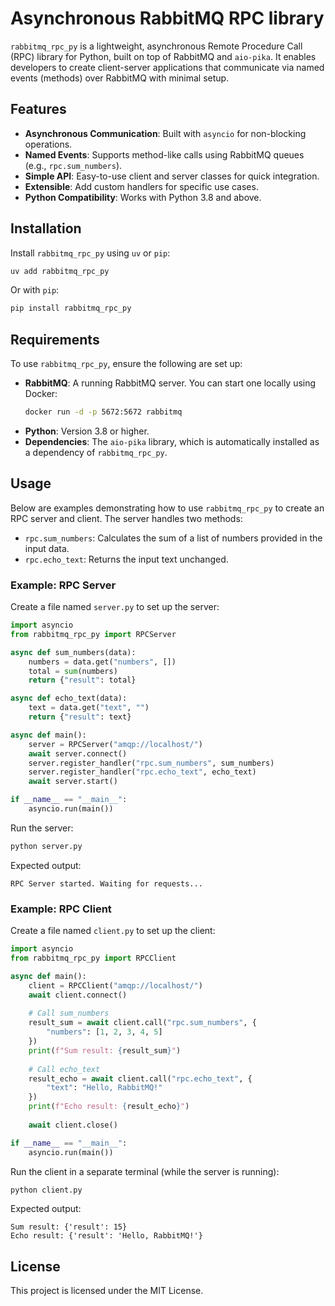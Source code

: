 # Asynchronous RabbitMQ RPC library

`rabbitmq_rpc_py` is a lightweight, asynchronous Remote Procedure Call (RPC) library for Python, built on top of RabbitMQ and `aio-pika`. It enables developers to create client-server applications that communicate via named events (methods) over RabbitMQ with minimal setup.

## Features

- **Asynchronous Communication**: Built with `asyncio` for non-blocking operations.
- **Named Events**: Supports method-like calls using RabbitMQ queues (e.g., `rpc.sum_numbers`).
- **Simple API**: Easy-to-use client and server classes for quick integration.
- **Extensible**: Add custom handlers for specific use cases.
- **Python Compatibility**: Works with Python 3.8 and above.

## Installation

Install `rabbitmq_rpc_py` using `uv` or `pip`:

```bash
uv add rabbitmq_rpc_py
```

Or with `pip`:

```bash
pip install rabbitmq_rpc_py
```

## Requirements

To use `rabbitmq_rpc_py`, ensure the following are set up:

- **RabbitMQ**: A running RabbitMQ server. You can start one locally using Docker:
  ```bash
  docker run -d -p 5672:5672 rabbitmq
  ```
- **Python**: Version 3.8 or higher.
- **Dependencies**: The `aio-pika` library, which is automatically installed as a dependency of `rabbitmq_rpc_py`.

## Usage

Below are examples demonstrating how to use `rabbitmq_rpc_py` to create an RPC server and client. The server handles two methods:
- `rpc.sum_numbers`: Calculates the sum of a list of numbers provided in the input data.
- `rpc.echo_text`: Returns the input text unchanged.

### Example: RPC Server

Create a file named `server.py` to set up the server:

```python
import asyncio
from rabbitmq_rpc_py import RPCServer

async def sum_numbers(data):
    numbers = data.get("numbers", [])
    total = sum(numbers)
    return {"result": total}

async def echo_text(data):
    text = data.get("text", "")
    return {"result": text}

async def main():
    server = RPCServer("amqp://localhost/")
    await server.connect()
    server.register_handler("rpc.sum_numbers", sum_numbers)
    server.register_handler("rpc.echo_text", echo_text)
    await server.start()

if __name__ == "__main__":
    asyncio.run(main())
```

Run the server:

```bash
python server.py
```

Expected output:

```
RPC Server started. Waiting for requests...
```

### Example: RPC Client

Create a file named `client.py` to set up the client:

```python
import asyncio
from rabbitmq_rpc_py import RPCClient

async def main():
    client = RPCClient("amqp://localhost/")
    await client.connect()
    
    # Call sum_numbers
    result_sum = await client.call("rpc.sum_numbers", {
        "numbers": [1, 2, 3, 4, 5]
    })
    print(f"Sum result: {result_sum}")
    
    # Call echo_text
    result_echo = await client.call("rpc.echo_text", {
        "text": "Hello, RabbitMQ!"
    })
    print(f"Echo result: {result_echo}")
    
    await client.close()

if __name__ == "__main__":
    asyncio.run(main())
```

Run the client in a separate terminal (while the server is running):

```bash
python client.py
```

Expected output:

```
Sum result: {'result': 15}
Echo result: {'result': 'Hello, RabbitMQ!'}
```

## License

This project is licensed under the MIT License.

